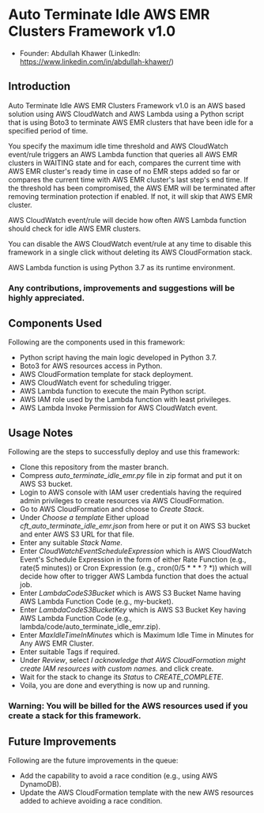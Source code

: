 # Auto Terminate Idle AWS EMR Clusters Framework v1.0

-   Founder: Abdullah Khawer (LinkedIn: https://www.linkedin.com/in/abdullah-khawer/)

## Introduction

Auto Terminate Idle AWS EMR Clusters Framework v1.0 is an AWS based solution using AWS CloudWatch and AWS Lambda using a Python script that is using Boto3 to terminate AWS EMR clusters that have been idle for a specified period of time.

You specify the maximum idle time threshold and AWS CloudWatch event/rule triggers an AWS Lambda function that queries all AWS EMR clusters in WAITING state and for each, compares the current time with AWS EMR cluster's ready time in case of no EMR steps added so far or compares the current time with AWS EMR cluster's last step's end time. If the threshold has been compromised, the AWS EMR will be terminated after removing termination protection if enabled. If not, it will skip that AWS EMR cluster.

AWS CloudWatch event/rule will decide how often AWS Lambda function should check for idle AWS EMR clusters.

You can disable the AWS CloudWatch event/rule at any time to disable this framework in a single click without deleting its AWS CloudFormation stack.

AWS Lambda function is using Python 3.7 as its runtime environment.

### Any contributions, improvements and suggestions will be highly appreciated.

## Components Used

Following are the components used in this framework:
-   Python script having the main logic developed in Python 3.7.
-   Boto3 for AWS resources access in Python.
-   AWS CloudFormation template for stack deployment.
-   AWS CloudWatch event for scheduling trigger.
-   AWS Lambda function to execute the main Python script.
-   AWS IAM role used by the Lambda function with least privileges.
-   AWS Lambda Invoke Permission for AWS CloudWatch event.

## Usage Notes

Following are the steps to successfully deploy and use this framework:
-   Clone this repository from the master branch.
-   Compress *auto_terminate_idle_emr.py* file in zip format and put it on AWS S3 bucket.
-   Login to AWS console with IAM user credentials having the required admin privileges to create resources via AWS CloudFormation.
-   Go to AWS CloudFormation and choose to *Create Stack*.
-   Under *Choose a template* Either upload *cft_auto_terminate_idle_emr.json* from here or put it on AWS S3 bucket and enter AWS S3 URL for that file.
-   Enter any suitable *Stack Name*.
-   Enter *CloudWatchEventScheduleExpression* which is AWS CloudWatch Event's Schedule Expression in the form of either Rate Function (e.g., rate(5 minutes)) or Cron Expression (e.g., cron(0/5 * * * ? *)) which will decide how ofter to trigger AWS Lambda function that does the actual job.
-   Enter *LambdaCodeS3Bucket* which is AWS S3 Bucket Name having AWS Lambda Function Code (e.g., my-bucket).
-   Enter *LambdaCodeS3BucketKey* which is AWS S3 Bucket Key having AWS Lambda Function Code (e.g., lambda/code/auto_terminate_idle_emr.zip).
-   Enter *MaxIdleTimeInMinutes* which is Maximum Idle Time in Minutes for Any AWS EMR Cluster.
-   Enter suitable Tags if required.
-   Under *Review*, select *I acknowledge that AWS CloudFormation might create IAM resources with custom names.* and click create.
-   Wait for the stack to change its *Status* to *CREATE_COMPLETE*.
-   Voila, you are done and everything is now up and running.

### Warning: You will be billed for the AWS resources used if you create a stack for this framework.

## Future Improvements

Following are the future improvements in the queue:
-   Add the capability to avoid a race condition (e.g., using AWS DynamoDB).
-   Update the AWS CloudFormation template with the new AWS resources added to achieve avoiding a race condition.
